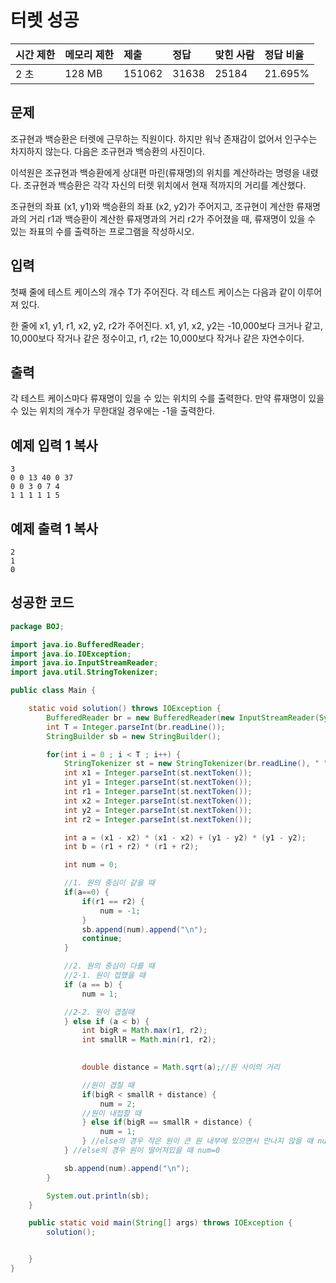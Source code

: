 # 터렛 성공

| 시간 제한 | 메모리 제한 | 제출   | 정답  | 맞힌 사람 | 정답 비율 |
| :-------- | :---------- | :----- | :---- | :-------- | :-------- |
| 2 초      | 128 MB      | 151062 | 31638 | 25184     | 21.695%   |

## 문제

조규현과 백승환은 터렛에 근무하는 직원이다. 하지만 워낙 존재감이 없어서 인구수는 차지하지 않는다. 다음은 조규현과 백승환의 사진이다.

이석원은 조규현과 백승환에게 상대편 마린(류재명)의 위치를 계산하라는 명령을 내렸다. 조규현과 백승환은 각각 자신의 터렛 위치에서 현재 적까지의 거리를 계산했다.

조규현의 좌표 (x1, y1)와 백승환의 좌표 (x2, y2)가 주어지고, 조규현이 계산한 류재명과의 거리 r1과 백승환이 계산한 류재명과의 거리 r2가 주어졌을 때, 류재명이 있을 수 있는 좌표의 수를 출력하는 프로그램을 작성하시오.

## 입력

첫째 줄에 테스트 케이스의 개수 T가 주어진다. 각 테스트 케이스는 다음과 같이 이루어져 있다.

한 줄에 x1, y1, r1, x2, y2, r2가 주어진다. x1, y1, x2, y2는 -10,000보다 크거나 같고, 10,000보다 작거나 같은 정수이고, r1, r2는 10,000보다 작거나 같은 자연수이다.

## 출력

각 테스트 케이스마다 류재명이 있을 수 있는 위치의 수를 출력한다. 만약 류재명이 있을 수 있는 위치의 개수가 무한대일 경우에는 -1을 출력한다.

## 예제 입력 1 복사

```
3
0 0 13 40 0 37
0 0 3 0 7 4
1 1 1 1 1 5
```

## 예제 출력 1 복사

```
2
1
0
```



## 성공한 코드

~~~java
package BOJ;

import java.io.BufferedReader;
import java.io.IOException;
import java.io.InputStreamReader;
import java.util.StringTokenizer;

public class Main {

    static void solution() throws IOException {
        BufferedReader br = new BufferedReader(new InputStreamReader(System.in));
        int T = Integer.parseInt(br.readLine());
        StringBuilder sb = new StringBuilder();

        for(int i = 0 ; i < T ; i++) {
            StringTokenizer st = new StringTokenizer(br.readLine(), " ");
            int x1 = Integer.parseInt(st.nextToken());
            int y1 = Integer.parseInt(st.nextToken());
            int r1 = Integer.parseInt(st.nextToken());
            int x2 = Integer.parseInt(st.nextToken());
            int y2 = Integer.parseInt(st.nextToken());
            int r2 = Integer.parseInt(st.nextToken());

            int a = (x1 - x2) * (x1 - x2) + (y1 - y2) * (y1 - y2);
            int b = (r1 + r2) * (r1 + r2);

            int num = 0;

            //1. 원의 중심이 같을 때
            if(a==0) {
                if(r1 == r2) {
                    num = -1;
                }
                sb.append(num).append("\n");
                continue;
            }

            //2. 원의 중심이 다를 때
            //2-1. 원이 접했을 때
            if (a == b) {
                num = 1;

            //2-2. 원이 겹칠때
            } else if (a < b) {
                int bigR = Math.max(r1, r2);
                int smallR = Math.min(r1, r2);

              
                double distance = Math.sqrt(a);//원 사이의 거리

              	//원이 겹칠 때
                if(bigR < smallR + distance) {
                    num = 2;
                //원이 내접할 때
                } else if(bigR == smallR + distance) {
                    num = 1;
                } //else의 경우 작은 원이 큰 원 내부에 있으면서 만나지 않을 때 num=0
            } //else의 경우 원이 떨어져있을 때 num=0

            sb.append(num).append("\n");
        }

        System.out.println(sb);
    }

    public static void main(String[] args) throws IOException {
        solution();


    }
}
~~~

